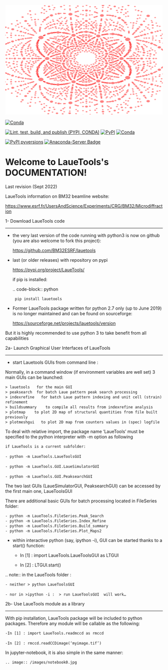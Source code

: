 <p align="center">
  <img width="1000" height="350" src="https://github.com/BM32ESRF/lauetools/blob/master/LaueTools/icons/transmissionLaue.png">
</p>


[![Conda](https://img.shields.io/conda/pn/bm32esrf/lauetools?color=green&label=supported%20platform)](https://anaconda.org/bm32esrf/lauetools)

[![Lint, test, build, and publish (PYPI, CONDA)](https://github.com/BM32ESRF/lauetools/actions/workflows/complete_workflow.yml/badge.svg)](https://github.com/BM32ESRF/lauetools/actions/workflows/complete_workflow.yml)
[![PyPI](https://img.shields.io/pypi/v/LaueTools)](https://pypi.python.org/pypi/LaueTools/)
[![Conda](https://img.shields.io/conda/v/bm32esrf/lauetools?style=flat-square)](https://anaconda.org/bm32esrf/lauetools)


[![PyPI pyversions](https://img.shields.io/pypi/pyversions/LaueTools.svg)](https://pypi.python.org/pypi/LaueTools/)
[![Anaconda-Server Badge](https://anaconda.org/bm32esrf/lauetools/badges/license.svg)](https://anaconda.org/bm32esrf/lauetools)


Welcome to LaueTools's DOCUMENTATION!
=====================================

Last revision (Sept 2022)

LaueTools information on BM32 beamline website:

https://www.esrf.fr/UsersAndScience/Experiments/CRG/BM32/Microdiffraction


1- Download LaueTools code
***************************

- the very last version of the code running with python3 is now on github (you are also welcome to fork this project):

	https://github.com/BM32ESRF/lauetools

- last (or older releases) with repository on pypi

	https://pypi.org/project/LaueTools/

	if pip is installed:

	.. code-block:: python

	   pip install lauetools

- Former LaueTools package written for python 2.7 only (up to June 2019) is no longer maintained and can be found on sourceforge:
	
	https://sourceforge.net/projects/lauetools/version


But it is highly recommended to use python 3 to take benefit from all capabilities

2a- Launch Graphical User Interfaces of LaueTools
*************************************************
- start Lauetools GUIs from command line :

Normally, in a command window (if environment variables are well set) 3 main GUIs can be launched:

	> lauetools   for the main GUI
	> peaksearch  for batch Laue pattern peak search processing
	> indexrefine   for batch Laue pattern indexing and unit cell (strain) refinement
	> buildsummary    to compile all results from indexrefine analysis
	> plotmap    to plot 2D map of structural quantities from file built previously
	> plotmeshgui   to plot 2D map from counters values in (spec) logfile

To deal with relative import, the package name ‘LaueTools’ must be specified to the python interpreter with -m option as following

	if LaueTools is a current subfolder:

	- python -m LaueTools.LaueToolsGUI

	- python -m LaueTools.GUI.LaueSimulatorGUI

	- python -m LaueTools.GUI.PeaksearchGUI

The two last GUIs (LaueSimulatorGUI, PeaksearchGUI) can be accessed by the first main one, LaueToolsGUI

There are additional basic GUIs for batch processing located in FileSeries folder:

	- python -m LaueTools.FileSeries.Peak_Search
	- python -m LaueTools.FileSeries.Index_Refine
	- python -m LaueTools.FileSeries.Build_summary
	- python -m LaueTools.FileSeries.Plot_Maps2

- within interactive python (say, ipython -i), GUI can be started thanks to a start() function:

	- In [1] : import LaueTools.LaueToolsGUI as LTGUI

	- In [2] : LTGUI.start()

.. note::
	in the LaueTools folder :

	- neither > python LaueToolsGUI

	- nor in >ipython -i :  > run LaueToolsGUI  will work…


2b- Use LaueTools module as a library
**************************************

With pip installation, LaueTools package will be included to python packages. Therefore any module will be callable as the following:
 
	-In [1] : import LaueTools.readmccd as rmccd

	-In [2] : rmccd.readCCDimage(‘myimage.tif’)

In jupyter-notebook, it is also simple in the same manner:

	.. image:: /images/notebook0.jpg




